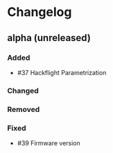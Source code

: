 # Changelog

## alpha (unreleased)

### Added

* #37 Hackflight Parametrization

### Changed

### Removed

### Fixed

* #39 Firmware version

